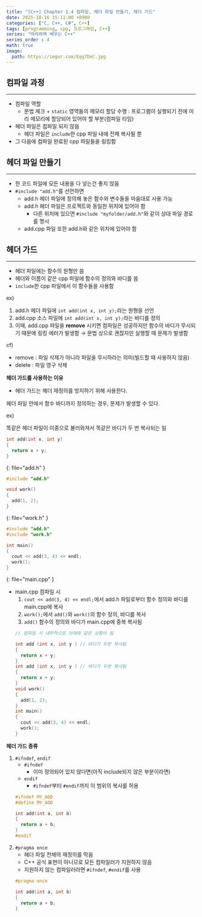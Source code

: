 ```yaml
---
title: "[C++] Chapter 1.4 컴파일, 헤더 파일 만들기, 헤더 가드"
date: 2025-10-16 15:11:00 +0900
categories: ["C, C++, C#", C++]
tags: [programming, cpp, 프로그래밍, C++]
series: "따라하며 배우는 C++"
series_order : 4
math: true
image:
  path: https://imgur.com/Eqg7DeC.jpg
---
```


## 컴파일 과정

---

- 컴파일 역할
  - 문법 체크 + `static` 영역들의 메모리 할당 수행
    : 프로그램이 실행되기 전에 미리 메모리에 할당되어 있어야 할 부분(컴파일 타임)
- 헤더 파일은 컴파일 되지 않음
  - 헤더 파일은 `include`한 cpp 파일 내에 전체 복사될 뿐
- 그 다음에 컴파일 완료된 cpp 파일들을 링킹함

## 헤더 파일 만들기

---

- 한 코드 파일에 모든 내용을 다 넣는건 좋지 않음
- `#include "add.h"`를 선언하면
  - add.h 헤더 파일에 정의해 놓은 함수와 변수들을 마음대로 사용 가능
  - add.h 헤더 파일은 프로젝트와 동일한 위치에 있어야 함
    - 다른 위치에 있으면 `#include "myfolder/add.h"`와 같이 상대 파일 경로를 명시
  - add.cpp 파일 또한 add.h와 같은 위치에 있어야 함

## 헤더 가드

---

- 헤더 파일에는 함수의 원형만 씀
- 헤더와 이름이 같은 cpp 파일에 함수의 정의와 바디를 씀
- `include`한 cpp 파일에서 이 함수들을 사용함

ex)

1. add.h 헤더 파일에 `int add(int x, int y);`라는 원형을 선언
2. add.cpp 소스 파일에 `int add(int x, int y);`라는 바디를 정의
3. 이때, add.cpp 파일을 **remove** 시키면 컴파일은 성공하지만 함수의 바디가 무시되기 때문에 링킹 에러가 발생함
  → 문법 상으로 괜찮지만 실행할 때 문제가 발생함

cf)  

- remove : 파일 삭제가 아니라 파일을 무시하라는 의미(빌드할 때 사용하지 않음)
- delete : 파일 영구 삭제

**헤더 가드를 사용하는 이유**  

- 헤더 가드는 헤더 재정의를 방지하기 위해 사용한다.
  
헤더 파일 안에서 함수 바디까지 정의하는 경우, 문제가 발생할 수 있다.

ex)  

똑같은 헤더 파일이 이중으로 불러와져서 똑같은 바디가 두 번 복사되는 일

```cpp
int add(int x, int y)
{
  return x + y;
}
```
{: file="add.h" }

```cpp
#include "add.h"

void work()
{
  add(1, 2);
}
```
{: file="work.h" }

```cpp
#include "add.h"
#include "work.h"

int main()
{
  cout << add(3, 4) << endl;
  work();
}
```
{: file="main.cpp" }

- main.cpp 컴파일 시
  1. `cout << add(3, 4) << endl;`에서 add.h 파일로부터 함수 정의와 바디를 main.cpp에 복사
  2. `work();`에서 `add()`와 `work()`의 함수 정의, 바디를 복사
  3. `add()` 함수의 정의와 바디가 main.cpp에 중복 복사됨
    ```cpp
    // 컴파일 시 내부적으로 아래와 같은 상황이 됨

    int add (int x, int y ) // 바디가 두번 복사됨
    {
      return x + y;
    }
    int add (int x, int y ) // 바디가 두번 복사됨
    {
      return x + y;
    }
    void work()
    {
      add(1, 2); 
    }
    int main()
    {
      cout << add(3, 4) << endl;
      work();
    }
    ```

**헤더 가드 종류**  

1. `#ifndef`, `endif`
   - `#ifndef`
     - 이미 정의되어 있지 않다면(아직 include되지 않은 부분이라면)
   - `endif`
     - `#ifndef`부터 `#endif`까지 이 범위의 복사를 허용
    ```cpp
    #ifndef MY_ADD
    #define MY_ADD

    int add(int a, int b)
    {
      return a + b;
    }
    #endif
    ```
2. `#pragma once`
   - 헤더 파일 전체의 재정의를 막음
   - C++ 공식 표현이 아니므로 모든 컴파일러가 지원하지 않음
   - 지원하지 않는 컴파일러라면 `#ifndef`, `#endif`를 사용
    ```cpp
    #pragma once

    int add(int a, int b)
    {
      return a + b;
    }
    ```
